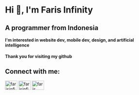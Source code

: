 <h1 align="left">Hi 👋, I'm Faris Infinity</h1>
<h2 align="left">A programmer from Indonesia</h3>

<h4 align="left">I'm interested in website dev, mobile dev, design, and artificial intelligence</h3>

<h4 align="left">Thank you for visiting my github</h3>

<h2 align="left">Connect with me:</h3>
<p align="left">
<a href="https://twitter.com/farisinfinity" target="blank"><img align="center" src="https://raw.githubusercontent.com/rahuldkjain/github-profile-readme-generator/master/src/images/icons/Social/twitter.svg" alt="farisinfinity" height="30" width="40" /></a>
<a href="https://instagram.com/farisinfinity99" target="blank"><img align="center" src="https://raw.githubusercontent.com/rahuldkjain/github-profile-readme-generator/master/src/images/icons/Social/instagram.svg" alt="farisinfinity99" height="30" width="40" /></a>
<a href="https://www.youtube.com/c/faris infinity" target="blank"><img align="center" src="https://raw.githubusercontent.com/rahuldkjain/github-profile-readme-generator/master/src/images/icons/Social/youtube.svg" alt="faris infinity" height="30" width="40" /></a>
</p>

